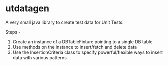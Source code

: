 # utdatagen

A very small java library to create test data for Unit Tests.

Steps -

1) Create an instance of a DBTableFixture pointing to a single DB table
2) Use methods on the instance to insert/fetch and delete data
3) Use the InsertionCriteria class to specify powerful/flexible ways to insert data with various patterns 